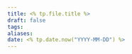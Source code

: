 ```yaml
---
title: <% tp.file.title %>
draft: false
tags: 
aliases: 
date: <% tp.date.now("YYYY-MM-DD") %>
---
```

 
